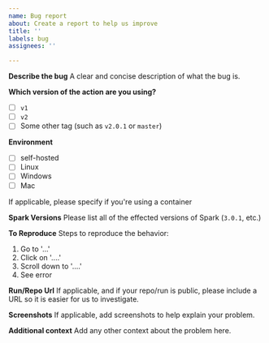 ```yaml
---
name: Bug report
about: Create a report to help us improve
title: ''
labels: bug
assignees: ''

---
```


**Describe the bug**
A clear and concise description of what the bug is.

**Which version of the action are you using?**

- [ ] `v1`
- [ ] `v2`
- [ ] Some other tag (such as `v2.0.1` or `master`)

**Environment**
- [ ] self-hosted
- [ ] Linux
- [ ] Windows
- [ ] Mac

If applicable, please specify if you're using a container

**Spark Versions**
Please list all of the effected versions of Spark (`3.0.1`, etc.)

**To Reproduce**
Steps to reproduce the behavior:
1. Go to '...'
2. Click on '....'
3. Scroll down to '....'
4. See error

**Run/Repo Url**
If applicable, and if your repo/run is public, please include a URL so it is easier for us to investigate.

**Screenshots**
If applicable, add screenshots to help explain your problem.

**Additional context**
Add any other context about the problem here.
